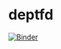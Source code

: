 # deptfd

[![Binder](https://mybinder.org/badge_logo.svg)](https://mybinder.org/v2/gh/Sakamurray/deptfd/HEAD)

